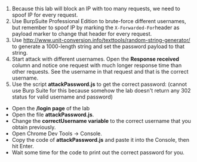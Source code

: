1. Because this lab will block an IP with too many requests, we need to spoof IP for every request.
2. Use BurpSuite Professional Edition to brute-force different usernames, but remember to spoof IP by marking the ```X-Forwarded-For```header as payload marker to change that header for every request.
3. Use http://www.unit-conversion.info/texttools/random-string-generator/ to generate a 1000-length string and set the password payload to that string.
4. Start attack with different usernames. Open the **Response received** column and notice one request with much longer response time than other requests. See the username in that request and that is the correct username.
5. Use the script **attackPassword.js** to get the correct password: (cannot use Burp Suite for this because somehow the lab doesn't return any 302 status for valid username and password)
- Open the **/login page** of the lab 
- Open the file **attackPassword.js**. 
- Change the **correctUsername variable** to the correct username that you obtain previously.
- Open Chrome Dev Tools -> Console. 
- Copy the code of **attackPassword.js** and paste it into the Console, then hit Enter.
- Wait some time for the code to print out the correct password for you.

